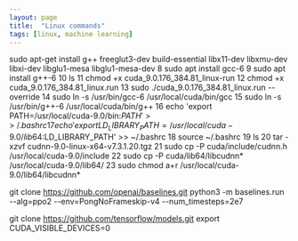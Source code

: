 ```yaml
---
layout: page
title:  "Linux commands"
tags: [linux, machine learning]
---
```


sudo apt-get install g++ freeglut3-dev build-essential libx11-dev libxmu-dev libxi-dev libglu1-mesa libglu1-mesa-dev
    8  sudo apt install gcc-6
    9  sudo apt install g++-6
   10  ls
   11  chmod +x cuda_9.0.176_384.81_linux-run
   12  chmod +x cuda_9.0.176_384.81_linux.run
   13  sudo ./cuda_9.0.176_384.81_linux.run --override
   14  sudo ln -s /usr/bin/gcc-6 /usr/local/cuda/bin/gcc
   15  sudo ln -s /usr/bin/g++-6 /usr/local/cuda/bin/g++
   16  echo 'export PATH=/usr/local/cuda-9.0/bin:$PATH' >> ~/.bashrc
   17  echo 'export LD_LIBRARY_PATH=/usr/local/cuda-9.0/lib64:$LD_LIBRARY_PATH' >> ~/.bashrc
   18  source ~/.bashrc
   19  ls
   20  tar -xzvf cudnn-9.0-linux-x64-v7.3.1.20.tgz
   21  sudo cp -P cuda/include/cudnn.h /usr/local/cuda-9.0/include
   22  sudo cp -P cuda/lib64/libcudnn* /usr/local/cuda-9.0/lib64/
   23  sudo chmod a+r /usr/local/cuda-9.0/lib64/libcudnn*



   git clone https://github.com/openai/baselines.git
   python3 -m baselines.run --alg=ppo2 --env=PongNoFrameskip-v4 --num_timesteps=2e7

   git clone https://github.com/tensorflow/models.git
   export CUDA_VISIBLE_DEVICES=0